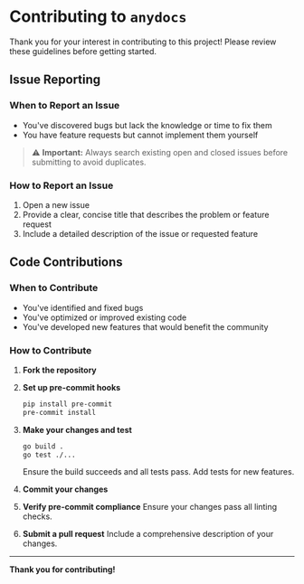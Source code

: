 # Contributing to `anydocs`

Thank you for your interest in contributing to this project! Please review these guidelines before getting started.

## Issue Reporting

### When to Report an Issue

- You've discovered bugs but lack the knowledge or time to fix them
- You have feature requests but cannot implement them yourself

> ⚠️ **Important:** Always search existing open and closed issues before submitting to avoid duplicates.

### How to Report an Issue

1. Open a new issue
2. Provide a clear, concise title that describes the problem or feature request
3. Include a detailed description of the issue or requested feature

## Code Contributions

### When to Contribute

- You've identified and fixed bugs
- You've optimized or improved existing code
- You've developed new features that would benefit the community

### How to Contribute

1. **Fork the repository**

2. **Set up pre-commit hooks**

   ```bash
   pip install pre-commit
   pre-commit install
   ```

3. **Make your changes and test**

   ```bash
   go build .
   go test ./...
   ```

   Ensure the build succeeds and all tests pass. Add tests for new features.

4. **Commit your changes**

5. **Verify pre-commit compliance**
   Ensure your changes pass all linting checks.

6. **Submit a pull request**
   Include a comprehensive description of your changes.

---

**Thank you for contributing!**
